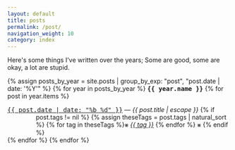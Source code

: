 ```yaml
---
layout: default
title: posts
permalink: /post/
navigation_weight: 10
category: index
---
```


<style>
div.index-item {
  text-indent: -4.6em !important;
  padding-left: 4.6em !important;
}
</style>

Here's some things I've written over the years; Some are good, some are okay, a lot are stupid.

{% assign posts_by_year = site.posts | group_by_exp: "post", "post.date | date: '%Y'" %}
{% for year in posts_by_year %}
<tt><strong>{{ year.name }}</strong></tt>
  {% for post in year.items %}
  <div class="index-item"><span class="post-meta"><tt><a class="post-link" href="{{ post.url | relative_url }}">{{ post.date | date: "%b %d" }}</a></tt></span> &mdash; <em>{{ post.title | escape }}</em>
  {% if post.tags != nil %}
  {% assign theseTags = post.tags | natural_sort %}
  {% for tag in theseTags %}⨳ <em><a href="/tag/{{ tag | slugify }}">{{ tag }}</a></em> {% endfor %} ⨳
  {% endif %}
  </div>
  {% endfor %}
{% endfor %}
